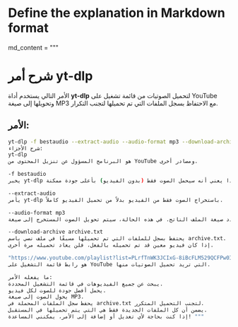 # Define the explanation in Markdown format
md_content = """
# شرح أمر yt-dlp

الأمر التالي يستخدم أداة **yt-dlp** لتحميل الصوتيات من قائمة تشغيل على YouTube وتحويلها إلى صيغة MP3 مع الاحتفاظ بسجل الملفات التي تم تحميلها لتجنب التكرار.

## الأمر:
```bash
yt-dlp -f bestaudio --extract-audio --audio-format mp3 --download-archive archive.txt "https://www.youtube.com/playlist?list=PLrfTnWK3JCIxG-8iBcFLM529QCFPw0IaG"
شرح الأجزاء:
yt-dlp
هو البرنامج المسؤول عن تنزيل المحتوى من YouTube ومصادر أخرى.

-f bestaudio
يخبر yt-dlp باختيار أفضل جودة صوت متاحة في الفيديوهات. هذا يعني أنه سيحمل الصوت فقط (بدون الفيديو) بأعلى جودة ممكنة.

--extract-audio
يأمر yt-dlp باستخراج الصوت فقط من الفيديو بدلاً من تحميل الفيديو كاملاً.

--audio-format mp3
يحدد صيغة الملف الناتج. في هذه الحالة، سيتم تحويل الصوت المستخرج إلى صيغة MP3.

--download-archive archive.txt
يحتفظ بسجل للملفات التي تم تحميلها مسبقًا في ملف نصي باسم archive.txt.
إذا كان فيديو معين قد تم تحميله بالفعل، فلن يعاد تحميله مرة أخرى.

"https://www.youtube.com/playlist?list=PLrfTnWK3JCIxG-8iBcFLM529QCFPw0IaG"
هو رابط قائمة التشغيل على YouTube التي تريد تحميل الصوتيات منها.

ما يفعله الأمر:
يبحث عن جميع الفيديوهات في قائمة التشغيل المحددة.
يحمل أفضل جودة للصوت لكل فيديو.
يحول الصوت إلى صيغة MP3.
يحفظ سجل الملفات المحملة في archive.txt لتجنب التحميل المتكرر.
يضمن أن كل الملفات الجديدة فقط هي التي يتم تحميلها في المستقبل.
إذا كنت بحاجة لأي تعديل أو إضافة إلى الأمر، يمكنني المساعدة! """
